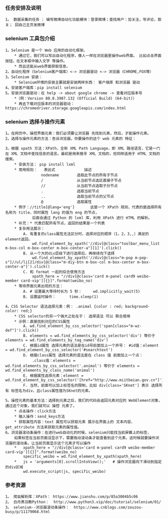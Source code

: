 ### 任务安排及说明
    1。 数据采集的任务 : 编写微博自动化功能模块：登录微博；查找用户：加关注，写评论，取关； 回自己主页发微博

### selenium 工具包介绍

    1。Selenium 是一个 Web 应用的自动化框架。
        * 通过它，我们可以写出自动化程序，像人一样在浏览器里操作web界面。 比如点击界面按钮，在文本框中输入文字 等操作。
        * 而且还能从web界面获取信息。
    2。自动化程序（Selenium客户端库）<-> 浏览器驱动 <-> 浏览器（CHROME,FOX等）
    3。Selenium 安装：
        * Selenium环境的安装主要就是安装两样东西： 客户端库 和浏览器 驱动
    4。安装客户端库：pip install selenium
    5。安装浏览器驱动：在 help -> about google chrome -> 查看对应版本号
        *（例：Version 80.0.3987.132 (Official Build) (64-bit)）
        * 再去下载对应版本的浏览器驱动：https://chromedriver.storage.googleapis.com/index.html

### selenium 选择与操作元素
    
    1。在网页中，操控界面元素：我们必须要让浏览器 先找到元素，然后，才能操作元素。
    2。选择与操作元素的方法：告诉浏览器，你要操作的这个 web 元素的 特征：
   
    3。根据 xpath 方法：XPath，全称 XML Path Language，即 XML 路径语言，它是一门在 XML 文档中查找信息的语言。最初是用来搜寻 XML 文档的，但同样适用于 HTML 文档的搜索。
        * 安装方法： pip install lxml
        * 常用规则：   表达式	          描述
                    nodename        选取此节点的所有子节点
                    /	            从当前节点选区直接子节点
                    //	            从当前节点选取子孙节点
                    .	            选取当前节点
                    ..	            选取当前节点的父节点
                    @	            选取属性
        * 例子：//title[@lang='eng']       这是一个 XPath 规则，代表的是选择所有名称为 title，同时属性 lang 的值为 eng 的节点，
                后面会通过 Python 的 lxml 库，利用 XPath 进行 HTML 的解析。
        * 补充：* 代表匹配所有节点，返回的结果是一个列表
        * 复杂用法展示：
            A. 有重复的class属性无法区分时，选择对应的顺序（1，2，3,,）满足的 element返回。
                wd.find_element_by_xpath('//div[@class="toolbar_menu_list m-box-col m-box-center m-box-center-a"][1]').click()
            B. 从一个大的div层级下进行选择后，再继续向下选择
                wd.find_element_by_xpath('//div[@class="m-pop m-pop-s"]//ul/li[2]/div[@class="m-diy-btn m-box-col m-box-center m-box-center-a"]').click()
            C. 和 format 一起的综合使用方法
                xpath_here = "//div[@class='card m-panel card9 weibo-member card-vip'][{}]".format(weibo_no)
        * 等待界面元素出现的方法： 
            A. # 设置最大等待时长为 5 秒：     wd.implicitly_wait(5)
            B. 设置延时操作：      time.sleep(1)    

    4。CSS Selector 语法选择元素：例： .animal {color : red; background-color: red;} 
        * CSS selector的另一个强大之处在于： 选择语法 可以 联合使用
        * 示例：直接找到对应的CSS属性
            A. wd.find_element_by_css_selector('span[class="m-wz-def"]').click()
            B. elements = wd.find_elements_by_css_selector('div') 等价于 elements = wd.find_elements_by_tag_name('div')
            C. 根据id属性 选择元素的语法是在id号前面加上一个井号： #id值：element = wd.find_element_by_css_selector('#searchtext')
            D. 根据class属性 选择元素的语法是在 class 值 前面加上一个点： 
                .class值：elements = wd.find_elements_by_css_selector('.animal') 等价于 elements = wd.find_elements_by_class_name('animal')
            E. 根据属性选择元素：element = wd.find_element_by_css_selector('[href="http://www.miitbeian.gov.cn"]')
            F. 当然，前面可以加上标签名的限制，比如 div[class='SKnet'] 表示 选择所有 标签名为div，且class属性值为SKnet的元素。
    
    5。操控元素的基本方法：选择到元素之后，我们的代码会返回元素对应的 WebElement对象，通过这个对象，我们就可以 操控 元素了。
        * 点击操作：click方法
        * 输入操作：send_keys方法
        * 获取属性内容：text 属性可以获取元素 展示在界面上的 文本内容、get_attribute 方法来获取元素的属性值。
    6。浏览器滚动条操作：在进行web自动化的时候，selenium只能找当前屏幕上的标签，
        如果标签在当前页面没显示下，需要拖动滚动条才能查看到这个元素，这时候就要操作浏览器的滚动条，让当前页面显示这个元素才可以操作
        *   xpath_here = "//div[@class='card m-panel card9 weibo-member card-vip'][{}]".format(weibo_no)
            specific_weibo = wd.find_element_by_xpath(xpath_here)
        *   js = 'arguments[0].scrollIntoView();'   # 操作浏览器向下滑动到指定的div区域
            wd.execute_script(js, specific_weibo)       
        

### 参考资源
    
    1。 爬虫解析库：XPath： https://www.jianshu.com/p/85a3004b5c06
    2。 白月黑羽教Python：  http://www.python3.vip/doc/tutorial/selenium/01/
    3。 selenium--浏览器滚动条操作：  https://www.cnblogs.com/zouzou-busy/p/11179068.html
